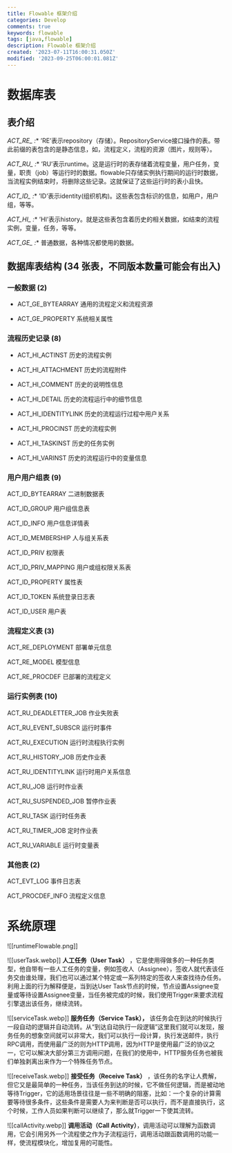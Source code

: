 ```yaml
---
title: Flowable 框架介绍
categories: Develop
comments: true
keywords: flowable
tags: [java,flowable]
description: Flowable 框架介绍
created: '2023-07-11T16:00:31.050Z'
modified: '2023-09-25T06:00:01.081Z'
---
```


# 数据库表

## 表介绍

**ACT_RE_*   :**  ’RE’表示repository（存储）。RepositoryService接口操作的表。带此前缀的表包含的是静态信息，如，流程定义，流程的资源（图片，规则等）。

**ACT_RU_*   :**  ’RU’表示runtime。这是运行时的表存储着流程变量，用户任务，变量，职责（job）等运行时的数据。flowable只存储实例执行期间的运行时数据，当流程实例结束时，将删除这些记录。这就保证了这些运行时的表小且快。

**ACT_ID_*   :**  ’ID’表示identity(组织机构)。这些表包含标识的信息，如用户，用户组，等等。

**ACT_HI_*   :**  ’HI’表示history。就是这些表包含着历史的相关数据，如结束的流程实例，变量，任务，等等。

**ACT_GE_*   :**  普通数据，各种情况都使用的数据。


## 数据库表结构 (34 张表，不同版本数量可能会有出入)

### 一般数据 (2)

- ACT_GE_BYTEARRAY 通用的流程定义和流程资源

- ACT_GE_PROPERTY 系统相关属性

### 流程历史记录 (8)

- ACT_HI_ACTINST 历史的流程实例

- ACT_HI_ATTACHMENT 历史的流程附件

- ACT_HI_COMMENT 历史的说明性信息

- ACT_HI_DETAIL 历史的流程运行中的细节信息

- ACT_HI_IDENTITYLINK 历史的流程运行过程中用户关系

- ACT_HI_PROCINST 历史的流程实例

- ACT_HI_TASKINST 历史的任务实例

- ACT_HI_VARINST 历史的流程运行中的变量信息

### 用户用户组表 (9)

ACT_ID_BYTEARRAY 二进制数据表

ACT_ID_GROUP 用户组信息表

ACT_ID_INFO 用户信息详情表

ACT_ID_MEMBERSHIP 人与组关系表

ACT_ID_PRIV 权限表

ACT_ID_PRIV_MAPPING 用户或组权限关系表

ACT_ID_PROPERTY 属性表

ACT_ID_TOKEN 系统登录日志表

ACT_ID_USER 用户表

### 流程定义表 (3)

ACT_RE_DEPLOYMENT 部署单元信息

ACT_RE_MODEL 模型信息

ACT_RE_PROCDEF 已部署的流程定义

### 运行实例表 (10)

ACT_RU_DEADLETTER_JOB 作业失败表

ACT_RU_EVENT_SUBSCR 运行时事件

ACT_RU_EXECUTION 运行时流程执行实例

ACT_RU_HISTORY_JOB 历史作业表

ACT_RU_IDENTITYLINK 运行时用户关系信息

ACT_RU_JOB 运行时作业表

ACT_RU_SUSPENDED_JOB 暂停作业表

ACT_RU_TASK 运行时任务表

ACT_RU_TIMER_JOB 定时作业表

ACT_RU_VARIABLE 运行时变量表

### 其他表 (2)

ACT_EVT_LOG 事件日志表

ACT_PROCDEF_INFO 流程定义信息


# 系统原理

![[runtimeFlowable.png]]

![[userTask.webp]] **人工任务（User Task）** ，它是使用得做多的一种任务类型，他自带有一些人工任务的变量，例如签收人（Assignee），签收人就代表该任务交由谁处理，我们也可以通过某个特定或一系列特定的签收人来查找待办任务。利用上面的行为解释便是，当到达User Task节点的时候，节点设置Assignee变量或等待设置Assignee变量，当任务被完成的时候，我们使用Trigger来要求流程引擎退出该任务，继续流转。

![[serviceTask.webp]] **服务任务（Service Task），** 该任务会在到达的时候执行一段自动的逻辑并自动流转。从“到达自动执行一段逻辑”这里我们就可以发现，服务任务的想象空间就可以非常大，我们可以执行一段计算，执行发送邮件，执行RPC调用，而使用最广泛的则为HTTP调用，因为HTTP是使用最广泛的协议之一，它可以解决大部分第三方调用问题，在我们的使用中，HTTP服务任务也被我们单独剥离出来作为一个特殊任务节点。

![[receiveTask.webp]]  **接受任务（Receive Task）** ，该任务的名字让人费解，但它又是最简单的一种任务，当该任务到达的时候，它不做任何逻辑，而是被动地等待Trigger，它的适用场景往往是一些不明确的阻塞，比如：一个复杂的计算需要等待很多条件，这些条件是需要人为来判断是否可以执行，而不是直接执行，这个时候，工作人员如果判断可以继续了，那么就Trigger一下使其流转。

![[callActivity.webp]] **调用活动（Call Activity）**，调用活动可以理解为函数调用，它会引用另外一个流程使之作为子流程运行，调用活动跟函数调用的功能一样，使流程模块化，增加复用的可能性。
